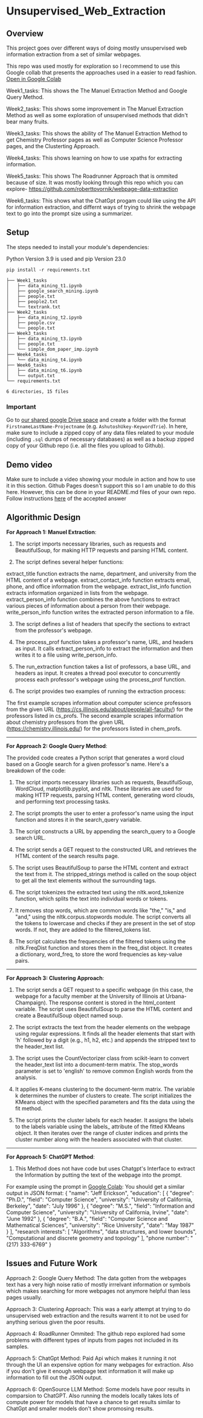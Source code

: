 
# Unsupervised_Web_Extraction

## Overview

This project goes over different ways of doing mostly unsupervised web information extraction from a set of similar webpages. 

This repo was used mostly for exploration so I recommend to use this Google collab that presents the approaches used in a easier to read fashion.
[Open in Google Colab](https://colab.research.google.com/drive/1Ax4yyOa1avfro1PjNmitcrQPD4Q3HHLt?usp=sharing)



  
Week1_tasks: This shows the The Manuel Extraction Method and Google Query Method.
  
Week2_tasks: This shows some improvement in The Manuel Extraction Method as well as some exploration of unsupervised methods that didn't bear many fruits.
  
Week3_tasks: This shows the ability of The Manuel Extraction Method to get Chemistry Professor pages as well as Computer Science Professor pages, and the Clusterting Approach.
  
Week4_tasks: This shows learning on how to use xpaths for extracting information.
  
Week5_tasks: This shows The Roadrunner Approach that is ommited because of size. It was mostly looking through this repo which you can explore- https://github.com/roberttovornik/webpage-data-extraction
  
Week6_tasks: This shows what the ChatGpt progam could like using the API for information extraction, and differnt ways of trying to shrink the webpage text to go into the prompt size using a summarizer. 

## Setup

The steps needed to install your module's dependencies: 

Python Version 3.9 is used and pip Version 23.0
```
pip install -r requirements.txt 
```



```
├── Week1_tasks
│   ├── data_mining_t1.ipynb
│   ├── google_search_mining.ipynb
│   ├── people.txt
│   ├── people2.txt
│   └── textrank.txt
├── Week2_tasks
│   ├── data_mining_t2.ipynb
│   ├── people.csv
│   └── people.txt
├── Week3_tasks
│   ├── data_mining_t3.ipynb
│   ├── people.txt
│   └── simple_dom_paper_imp.ipynb
├── Week4_tasks
│   └── data_mining_t4.ipynb
├── Week6_tasks
│   ├── data_mining_t6.ipynb
│   └── output.txt
└── requirements.txt

6 directories, 15 files
```


### Important 
Go to [our shared google Drive space](https://drive.google.com/drive/folders/1rxPAdGTVcl-Xo6uuFovdKcCw5_FEaXIC?usp=sharing) and create a folder with the format `FirstnameLastName-Projectname` (e.g. `AshutoshUkey-KeywordTrie`). In here, make sure to include a zipped copy of any data files related to your module (including `.sql` dumps of necessary databases) as well as a backup zipped copy of your Github repo (i.e. all the files you upload to Github).


## Demo video
Make sure to include a video showing your module in action and how to use it in this section. Github Pages doesn't support this so I am unable to do this here. However, this can be done in your README.md files of your own repo. Follow instructions [here](https://stackoverflow.com/questions/4279611/how-to-embed-a-video-into-github-readme-md) of the accepted answer 


## Algorithmic Design 

**For Approach 1: Manuel Extraction**:

1. The script imports necessary libraries, such as requests and BeautifulSoup, for making HTTP requests and parsing HTML content.

2. The script defines several helper functions:

extract_title function extracts the name, department, and university from the HTML content of a webpage.
extract_contact_info function extracts email, phone, and office information from the webpage.
extract_list_info function extracts information organized in lists from the webpage.
extract_person_info function combines the above functions to extract various pieces of information about a person from their webpage.
write_person_info function writes the extracted person information to a file.

3. The script defines a list of headers that specify the sections to extract from the professor's webpage.

4. The process_prof function takes a professor's name, URL, and headers as input. It calls extract_person_info to extract the information and then writes it to a file using write_person_info.

5. The run_extraction function takes a list of professors, a base URL, and headers as input. It creates a thread pool executor to concurrently process each professor's webpage using the process_prof function.

6. The script provides two examples of running the extraction process:

The first example scrapes information about computer science professors from the given URL (https://cs.illinois.edu/about/people/all-faculty/) for the professors listed in cs_profs.
The second example scrapes information about chemistry professors from the given URL (https://chemistry.illinois.edu/) for the professors listed in chem_profs. 

___

**For Approach 2: Google Query Method**:

The provided code creates a Python script that generates a word cloud based on a Google search for a given professor's name. Here's a breakdown of the code:

1. The script imports necessary libraries such as requests, BeautifulSoup, WordCloud, matplotlib.pyplot, and nltk. These libraries are used for making HTTP requests, parsing HTML content, generating word clouds, and performing text processing tasks.

2. The script prompts the user to enter a professor's name using the input function and stores it in the search_query variable.

3. The script constructs a URL by appending the search_query to a Google search URL.

4. The script sends a GET request to the constructed URL and retrieves the HTML content of the search results page.

5. The script uses BeautifulSoup to parse the HTML content and extract the text from it. The stripped_strings method is called on the soup object to get all the text elements without the surrounding tags.

6. The script tokenizes the extracted text using the nltk.word_tokenize function, which splits the text into individual words or tokens.

7. It removes stop words, which are common words like "the," "is," and "and," using the nltk.corpus.stopwords module. The script converts all the tokens to lowercase and checks if they are present in the set of stop words. If not, they are added to the filtered_tokens list.

8. The script calculates the frequencies of the filtered tokens using the nltk.FreqDist function and stores them in the freq_dist object.
It creates a dictionary, word_freq, to store the word frequencies as key-value pairs.

___

**For Approach 3: Clustering Approach**:

1. The script sends a GET request to a specific webpage (in this case, the webpage for a faculty member at the University of Illinois at Urbana-Champaign). The response content is stored in the html_content variable.
The script uses BeautifulSoup to parse the HTML content and create a BeautifulSoup object named soup.

2. The script extracts the text from the header elements on the webpage using regular expressions. It finds all the header elements that start with 'h' followed by a digit (e.g., h1, h2, etc.) and appends the stripped text to the header_text list.

3. The script uses the CountVectorizer class from scikit-learn to convert the header_text list into a document-term matrix. The stop_words parameter is set to 'english' to remove common English words from the analysis.

4. It applies K-means clustering to the document-term matrix. The variable k determines the number of clusters to create. The script initializes the KMeans object with the specified parameters and fits the data using the fit method.

5. The script prints the cluster labels for each header. It assigns the labels to the labels variable using the labels_ attribute of the fitted KMeans object. It then iterates over the range of cluster indices and prints the cluster number along with the headers associated with that cluster.

___

**For Approach 5: ChatGPT Method**:

1. This Method does not have code but uses Chatgpt's Interface to extract the Information by putting the text of the webpage into the prompt.

For example using the prompt in [Google Colab](https://colab.research.google.com/drive/1Ax4yyOa1avfro1PjNmitcrQPD4Q3HHLt?usp=sharing):
You should get a similar output in JSON format:
{ "name": "Jeff Erickson", "education": [ { "degree": "Ph.D.", "field": "Computer Science", "university": "University of California, Berkeley", "date": "July 1996" }, { "degree": "M.S.", "field": "Information and Computer Science", "university": "University of California, Irvine", "date": "June 1992" }, { "degree": "B.A.", "field": "Computer Science and Mathematical Sciences", "university": "Rice University", "date": "May 1987" } ], "research interests": [ "Algorithms", "data structures, and lower bounds", "Computational and discrete geometry and topology" ], "phone number": "(217) 333-6769" }




## Issues and Future Work

Approach 2: Google Query Method: The data gotten from the webpages text has a very high noise ratio of mostly irrrelvant information or symbols which makes searching for more webpages not anymore helpful than less pages usually.

Approach 3: Clustering Approach: This was a early attempt at trying to do unsupervised web extraction and the results warrent it to not be used for anything serious given the poor results.

Approach 4: RoadRunner Ommited: The github repo explored had some problems with different types of inputs from pages not included in its samples. 

Approach 5: ChatGpt Method: Paid Api which makes it running it not through the UI an expensive option for many webpages for extraction. Also if you don't give it enough webpage text information it will make up information to fill out the JSON output.

Approach 6: OpenSource LLM Method: Some models have poor results in comparsion to ChatGPT. Also running the models locally takes lots of compute power for models that have a chance to get results similar to ChatGpt and smaller models don't show promosing results. 

